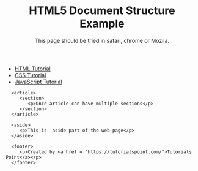    <html> 
   <head> 
      <meta charset = "utf-8"> 
      <title>...</title> 
   </head> 
  
   <body> 
      <header role = "banner"> 
         <h1>HTML5 Document Structure Example</h1> 
         <p>This page should be tried in safari, chrome or Mozila.</p> 
      </header> 
   
  <nav>
         <ul> 
            <li><a href = "https://www.tutorialspoint.com/html">HTML Tutorial</a></li> 
            <li><a href = "https://www.tutorialspoint.com/css">CSS Tutorial</a></li> 
            <li><a href = "https://www.tutorialspoint.com/javascript">
            JavaScript Tutorial</a></li> 
         </ul>
      </nav> 
   
      <article> 
         <section> 
            <p>Once article can have multiple sections</p>
         </section> 
      </article> 
   
      <aside> 
         <p>This is  aside part of the web page</p> 
      </aside> 
   
      <footer> 
         <p>Created by <a href = "https://tutorialspoint.com/">Tutorials Point</a></p> 
      </footer> 
   
   </body> 
</html>
